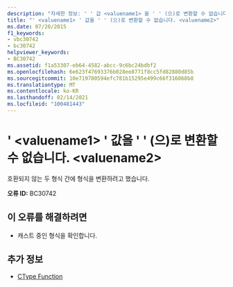 ```yaml
---
description: "자세한 정보: ' ' 값 <valuename1> 을 ' ' (으)로 변환할 수 없습니다. <valuename2>"
title: "' <valuename1> ' 값을 ' ' (으)로 변환할 수 없습니다. <valuename2>"
ms.date: 07/20/2015
f1_keywords:
- vbc30742
- bc30742
helpviewer_keywords:
- BC30742
ms.assetid: f1a53307-eb64-4582-abcc-9c6bc24bdbf2
ms.openlocfilehash: 6e623f47693376b028ee8771f8cc5fd82880d85b
ms.sourcegitcommit: 10e719780594efc781b15295e499c66f316068b8
ms.translationtype: MT
ms.contentlocale: ko-KR
ms.lasthandoff: 02/14/2021
ms.locfileid: "100481443"
---
```

# <a name="value-valuename1-cannot-be-converted-to-valuename2"></a>' \<valuename1> ' 값을 ' ' (으)로 변환할 수 없습니다. \<valuename2>

호환되지 않는 두 형식 간에 형식을 변환하려고 했습니다.  
  
 **오류 ID:** BC30742  
  
## <a name="to-correct-this-error"></a>이 오류를 해결하려면  
  
- 캐스트 중인 형식을 확인합니다.  
  
## <a name="see-also"></a>추가 정보

- [CType Function](../language-reference/functions/ctype-function.md)
